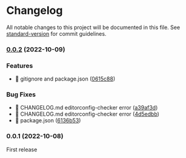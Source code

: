 # Changelog

All notable changes to this project will be documented in this file. See [standard-version](https://github.com/conventional-changelog/standard-version) for commit guidelines.

### [0.0.2](https://github.com/Torimune29/all-project-template/compare/v0.0.1...v0.0.2) (2022-10-09)


### Features

* 🎸 gitignore and package.json ([0615c88](https://github.com/Torimune29/all-project-template/commit/0615c88947170d8029daa74c1a3b4e09eb8ef234))


### Bug Fixes

* 🐛 CHANGELOG.md editorconfig-checker error ([a39af3d](https://github.com/Torimune29/all-project-template/commit/a39af3d32340aeb061104e8617a5f3bf5f1e2874))
* 🐛 CHANGELOG.md editorconfig-checker error ([4d5edbb](https://github.com/Torimune29/all-project-template/commit/4d5edbb1363592e43b906e67b6745cf6c29ac46e))
* 🐛 package.json ([6136b53](https://github.com/Torimune29/all-project-template/commit/6136b53c17a3c96a44e7f53561306f3fe79d389c))

### 0.0.1 (2022-10-08)

First release
